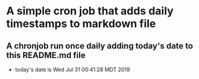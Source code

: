 A simple cron job that adds daily timestamps to markdown file
============================================================
## A chronjob run once daily adding today's date to this README.md file
* today's date is Wed Jul 31 00:41:28 MDT 2019
